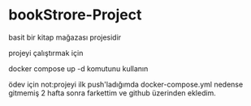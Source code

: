 # bookStrore-Project
basit bir kitap mağazası projesidir                 

projeyi çalıştırmak için  

docker compose up -d komutunu kullanın


ödev için not:projeyi ilk push'ladığımda docker-compose.yml nedense gitmemiş 2 hafta sonra farkettim ve  github üzerinden ekledim.
